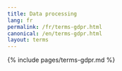 ```yaml
---
title: Data processing
lang: fr
permalink: /fr/terms-gdpr.html
canonical: /en/terms-gdpr.html
layout: terms
---
```


{% include pages/terms-gdpr.md %}
